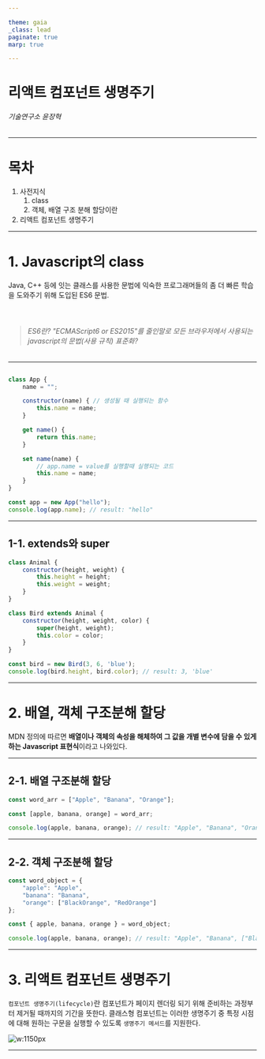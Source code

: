 ```yaml
---

theme: gaia
_class: lead
paginate: true
marp: true 

---
```


# 리액트 컴포넌트 생명주기

###### 기술연구소 윤장혁

---

# 목차

1. 사전지식
    1. class
    2. 객체, 배열 구조 분해 할당이란
2. 리액트 컴포넌트 생명주기

---

# 1. Javascript의 class

Java, C++ 등에 잇는 클래스를 사용한 문법에 익숙한 프로그래머들의 좀 더 빠른 학습을 도와주기 위해 도입된 ES6 문법.
<br />
<br />
<br />
> ###### ES6란? "ECMAScript6 or ES2015"를 줄인말로 모든 브라우저에서 사용되는 javascript의 문법(사용 규칙) 표준화?

---

```javascript

class App {
    name = "";

    constructor(name) { // 생성될 때 실행되는 함수
        this.name = name;
    }

    get name() {
        return this.name;
    }

    set name(name) {
        // app.name = value를 실행할때 실행되는 코드
        this.name = name;
    }
}

const app = new App("hello");
console.log(app.name); // result: "hello"

```

---

## 1-1. extends와 super

```javascript
class Animal {
    constructor(height, weight) {
        this.height = height;
        this.weight = weight;
    }
}

class Bird extends Animal {
    constructor(height, weight, color) {
        super(height, weight);
        this.color = color;
    }
}

const bird = new Bird(3, 6, 'blue');
console.log(bird.height, bird.color); // result: 3, 'blue'
```

---

# 2. 배열, 객체 구조분해 할당

MDN 정의에 따르면 **배열이나 객체의 속성을 해체하여 그 값을 개별 변수에 담을 수 있게 하는 Javascript 표현식**이라고 나와있다.

--- 

## 2-1. 배열 구조분해 할당

```javascript
const word_arr = ["Apple", "Banana", "Orange"];

const [apple, banana, orange] = word_arr;

console.log(apple, banana, orange); // result: "Apple", "Banana", "Orange" 
```

---

## 2-2. 객체 구조분해 할당

```javascript
const word_object = {
    "apple": "Apple",
    "banana": "Banana",
    "orange": ["BlackOrange", "RedOrange"]
};

const { apple, banana, orange } = word_object;

console.log(apple, banana, orange); // result: "Apple", "Banana", ["BlackOrange", "RedOrange"] 
```

---

# 3. 리액트 컴포넌트 생명주기

`컴포넌트 생명주기(lifecycle)`란 컴포넌트가 페이지 렌더링 되기 위해 준비하는 과정부터 제거될 때까지의 기간을 뜻한다.
클래스형 컴포넌트는 이러한 생명주기 중 특정 시점에 대해 원하는 구문을 실행할 수 있도록 `생명주기 메서드`를 지원한다.

![w:1150px](./images/component_render_tree.png)

---




